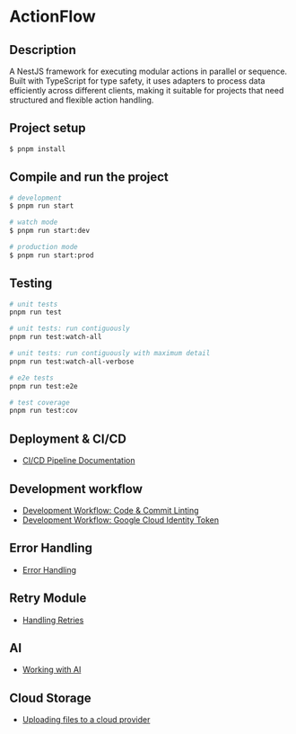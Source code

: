 # ActionFlow

## Description

A NestJS framework for executing modular actions in parallel or sequence. Built with TypeScript for type safety, it uses adapters to process data efficiently across different clients, making it suitable for projects that need structured and flexible action handling.

## Project setup

```bash
$ pnpm install
```

## Compile and run the project

```bash
# development
$ pnpm run start

# watch mode
$ pnpm run start:dev

# production mode
$ pnpm run start:prod
```

## Testing

```bash
# unit tests
pnpm run test

# unit tests: run contiguously
pnpm run test:watch-all

# unit tests: run contiguously with maximum detail
pnpm run test:watch-all-verbose

# e2e tests
pnpm run test:e2e

# test coverage
pnpm run test:cov
```

## Deployment & CI/CD

-   [CI/CD Pipeline Documentation](documentation/README.cicd-pipeline.md)

## Development workflow

-   [Development Workflow: Code & Commit Linting](documentation/README.development-workflow.md)
-   [Development Workflow: Google Cloud Identity Token](documentation/README.development-workflow-gcloud-identity-token.md)

## Error Handling

-   [Error Handling](documentation/README.error-handling.md)

## Retry Module

-   [Handling Retries](documentation/README.retry-module.md)

## AI

-   [Working with AI](documentation/README.ai.md)

## Cloud Storage

-   [Uploading files to a cloud provider](documentation/README.cloud-storage.md)
